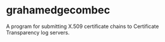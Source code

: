 # grahamedgecombec
A program for submitting X.509 certificate chains to Certificate Transparency log servers.
